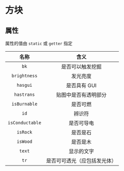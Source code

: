 # 方块
## 属性
属性的值由 `static` 或 `getter` 指定

| 名称 | 含义 |
| :-: | :-: |
| `bk` | 是否可以触发挖掘 |
| `brightness` | 发光亮度 |
| `hasgui` | 是否具有 GUI |
| `hastrans` | 贴图中是否有透明部分 |
| `isBurnable` | 是否可燃 |
| `id` | 辨识符 |
| `isConductable` | 是否可导电 |
| `isRock` | 是否是石 |
| `isWood` | 是否是木 |
| `text` | 显示的文字 |
| `tr` | 是否可可透光（应包括发光体） |
